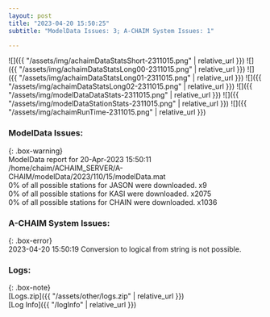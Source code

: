 ```yaml
---
layout: post
title: "2023-04-20 15:50:25"
subtitle: "ModelData Issues: 3; A-CHAIM System Issues: 1"

---
```


![]({{ "/assets/img/achaimDataStatsShort-2311015.png" | relative_url }})
![]({{ "/assets/img/achaimDataStatsLong00-2311015.png" | relative_url }})
![]({{ "/assets/img/achaimDataStatsLong01-2311015.png" | relative_url }})
![]({{ "/assets/img/achaimDataStatsLong02-2311015.png" | relative_url }})
![]({{ "/assets/img/modelDataDataStats-2311015.png" | relative_url }})
![]({{ "/assets/img/modelDataStationStats-2311015.png" | relative_url }})
![]({{ "/assets/img/achaimRunTime-2311015.png" | relative_url }})


### ModelData Issues:  
  
{: .box-warning}  
 ModelData report for 20-Apr-2023 15:50:11   
 /home/chaim/ACHAIM_SERVER/A-CHAIM/modelData/2023/110/15/modelData.mat   
 0% of all possible stations for JASON were downloaded. x9   
 0% of all possible stations for KASI were downloaded. x2075   
 0% of all possible stations for CHAIN were downloaded. x1036   
  
### A-CHAIM System Issues:  
  
{: .box-error}  
2023-04-20 15:50:19 Conversion to logical from string is not possible.  

### Logs:  
  
{: .box-note}  
[Logs.zip]({{ "/assets/other/logs.zip" | relative_url }})  
[Log Info]({{ "/logInfo" | relative_url }})  
